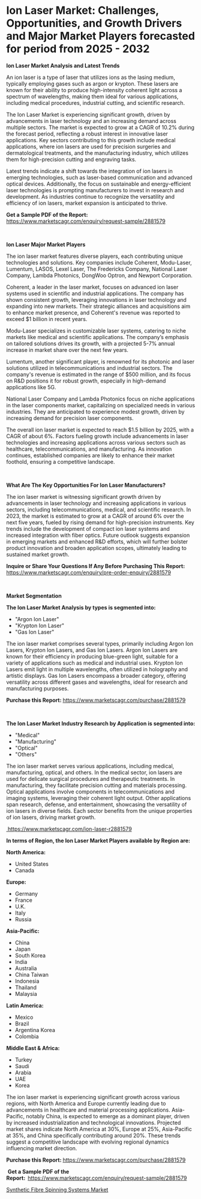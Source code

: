 <p><h1>Ion Laser Market: Challenges, Opportunities, and Growth Drivers and Major Market Players forecasted for period from 2025 - 2032</h1></p><p><strong>Ion Laser Market Analysis and Latest Trends</strong></p>
<p><p>An ion laser is a type of laser that utilizes ions as the lasing medium, typically employing gases such as argon or krypton. These lasers are known for their ability to produce high-intensity coherent light across a spectrum of wavelengths, making them ideal for various applications, including medical procedures, industrial cutting, and scientific research.</p><p>The Ion Laser Market is experiencing significant growth, driven by advancements in laser technology and an increasing demand across multiple sectors. The market is expected to grow at a CAGR of 10.2% during the forecast period, reflecting a robust interest in innovative laser applications. Key sectors contributing to this growth include medical applications, where ion lasers are used for precision surgeries and dermatological treatments, and the manufacturing industry, which utilizes them for high-precision cutting and engraving tasks.</p><p>Latest trends indicate a shift towards the integration of ion lasers in emerging technologies, such as laser-based communication and advanced optical devices. Additionally, the focus on sustainable and energy-efficient laser technologies is prompting manufacturers to invest in research and development. As industries continue to recognize the versatility and efficiency of ion lasers, market expansion is anticipated to thrive.</p></p>
<p><strong>Get a Sample PDF of the Report:&nbsp;</strong> <a href="https://www.marketscagr.com/enquiry/request-sample/2881579?utm_campaign=2804&utm_medium=2&utm_source=Github&utm_content=ia&utm_term=12032025&utm_id=ion-laser">https://www.marketscagr.com/enquiry/request-sample/2881579</a></p>
<p>&nbsp;</p>
<p><strong>Ion Laser Major Market Players</strong></p>
<p><p>The ion laser market features diverse players, each contributing unique technologies and solutions. Key companies include Coherent, Modu-Laser, Lumentum, LASOS, Lexel Laser, The Fredericks Company, National Laser Company, Lambda Photonics, DongWoo Optron, and Newport Corporation.</p><p>Coherent, a leader in the laser market, focuses on advanced ion laser systems used in scientific and industrial applications. The company has shown consistent growth, leveraging innovations in laser technology and expanding into new markets. Their strategic alliances and acquisitions aim to enhance market presence, and Coherent's revenue was reported to exceed $1 billion in recent years.</p><p>Modu-Laser specializes in customizable laser systems, catering to niche markets like medical and scientific applications. The company’s emphasis on tailored solutions drives its growth, with a projected 5-7% annual increase in market share over the next few years.</p><p>Lumentum, another significant player, is renowned for its photonic and laser solutions utilized in telecommunications and industrial sectors. The company's revenue is estimated in the range of $500 million, and its focus on R&D positions it for robust growth, especially in high-demand applications like 5G.</p><p>National Laser Company and Lambda Photonics focus on niche applications in the laser components market, capitalizing on specialized needs in various industries. They are anticipated to experience modest growth, driven by increasing demand for precision laser components.</p><p>The overall ion laser market is expected to reach $1.5 billion by 2025, with a CAGR of about 6%. Factors fueling growth include advancements in laser technologies and increasing applications across various sectors such as healthcare, telecommunications, and manufacturing. As innovation continues, established companies are likely to enhance their market foothold, ensuring a competitive landscape.</p></p>
<p>&nbsp;</p>
<p><strong>What Are The Key Opportunities For Ion Laser Manufacturers?</strong></p>
<p><p>The ion laser market is witnessing significant growth driven by advancements in laser technology and increasing applications in various sectors, including telecommunications, medical, and scientific research. In 2023, the market is estimated to grow at a CAGR of around 6% over the next five years, fueled by rising demand for high-precision instruments. Key trends include the development of compact ion laser systems and increased integration with fiber optics. Future outlook suggests expansion in emerging markets and enhanced R&D efforts, which will further bolster product innovation and broaden application scopes, ultimately leading to sustained market growth.</p></p>
<p><strong>Inquire or Share Your Questions If Any Before Purchasing This Report:</strong> <a href="https://www.marketscagr.com/enquiry/pre-order-enquiry/2881579?utm_campaign=2804&utm_medium=2&utm_source=Github&utm_content=ia&utm_term=12032025&utm_id=ion-laser">https://www.marketscagr.com/enquiry/pre-order-enquiry/2881579</a></p>
<p>&nbsp;</p>
<p><strong>Market Segmentation</strong></p>
<p><strong>The Ion Laser Market Analysis by types is segmented into:</strong></p>
<p><ul><li>"Argon Ion Laser"</li><li>"Krypton Ion Laser"</li><li>"Gas Ion Laser"</li></ul></p>
<p><p>The ion laser market comprises several types, primarily including Argon Ion Lasers, Krypton Ion Lasers, and Gas Ion Lasers. Argon Ion Lasers are known for their efficiency in producing blue-green light, suitable for a variety of applications such as medical and industrial uses. Krypton Ion Lasers emit light in multiple wavelengths, often utilized in holography and artistic displays. Gas Ion Lasers encompass a broader category, offering versatility across different gases and wavelengths, ideal for research and manufacturing purposes.</p></p>
<p><strong>Purchase this Report:&nbsp;</strong><a href="https://www.marketscagr.com/purchase/2881579?utm_campaign=2804&utm_medium=2&utm_source=Github&utm_content=ia&utm_term=12032025&utm_id=ion-laser">https://www.marketscagr.com/purchase/2881579</a></p>
<p>&nbsp;</p>
<p><strong>The Ion Laser Market Industry Research by Application is segmented into:</strong></p>
<p><ul><li>"Medical"</li><li>"Manufacturing"</li><li>"Optical"</li><li>"Others"</li></ul></p>
<p><p>The ion laser market serves various applications, including medical, manufacturing, optical, and others. In the medical sector, ion lasers are used for delicate surgical procedures and therapeutic treatments. In manufacturing, they facilitate precision cutting and materials processing. Optical applications involve components in telecommunications and imaging systems, leveraging their coherent light output. Other applications span research, defense, and entertainment, showcasing the versatility of ion lasers in diverse fields. Each sector benefits from the unique properties of ion lasers, driving market growth.</p></p>
<p><a href="https://www.marketscagr.com/ion-laser-r2881579?utm_campaign=2804&utm_medium=2&utm_source=Github&utm_content=ia&utm_term=12032025&utm_id=ion-laser">&nbsp;https://www.marketscagr.com/ion-laser-r2881579</a></p>
<p><strong>In terms of Region, the Ion Laser Market Players available by Region are:</strong></p>
<p>
    <p> <strong> North America: </strong>
        <ul>
            <li>United States</li>
            <li>Canada</li>
        </ul>
        </p> 
    <p> <strong> Europe: </strong>
        <ul>
            <li>Germany</li>
            <li>France</li>
            <li>U.K.</li>
            <li>Italy</li>
            <li>Russia</li>
        </ul>
        </p> 
    <p> <strong> Asia-Pacific: </strong>
        <ul>
            <li>China</li>
            <li>Japan</li>
            <li>South Korea</li>
            <li>India</li>
            <li>Australia</li>
            <li>China Taiwan</li>
            <li>Indonesia</li>
            <li>Thailand</li>
            <li>Malaysia</li>
        </ul>
        </p> 
    <p> <strong> Latin America: </strong>
        <ul>
            <li>Mexico</li>
            <li>Brazil</li>
            <li>Argentina Korea</li>
            <li>Colombia</li>
        </ul>
        </p> 
    <p> <strong> Middle East & Africa: </strong>
        <ul>
            <li>Turkey</li>
            <li>Saudi</li>
            <li>Arabia</li>
            <li>UAE</li>
            <li>Korea</li>
        </ul>
    </p>
    </p>
<p><p>The ion laser market is experiencing significant growth across various regions, with North America and Europe currently leading due to advancements in healthcare and material processing applications. Asia-Pacific, notably China, is expected to emerge as a dominant player, driven by increased industrialization and technological innovations. Projected market shares indicate North America at 30%, Europe at 25%, Asia-Pacific at 35%, and China specifically contributing around 20%. These trends suggest a competitive landscape with evolving regional dynamics influencing market direction.</p></p>
<p><strong>Purchase this Report: </strong><a href="https://www.marketscagr.com/purchase/2881579?utm_campaign=2804&utm_medium=2&utm_source=Github&utm_content=ia&utm_term=12032025&utm_id=ion-laser">https://www.marketscagr.com/purchase/2881579</a></p>
<p>&nbsp;<strong>Get a Sample PDF of the Report:&nbsp;&nbsp;</strong><a href="https://www.marketscagr.com/enquiry/request-sample/2881579?utm_campaign=2804&utm_medium=2&utm_source=Github&utm_content=ia&utm_term=12032025&utm_id=ion-laser">https://www.marketscagr.com/enquiry/request-sample/2881579</a></p>
<p><strong></strong></p>
<p><p><a href="https://github.com/phephezxnf/Market-Research-Report-List-1/blob/main/synthetic-fibre-spinning-systems-market.md?utm_campaign=2804&utm_medium=2&utm_source=Github&utm_content=ia&utm_term=12032025&utm_id=ion-laser">Synthetic Fibre Spinning Systems Market</a></p></p>